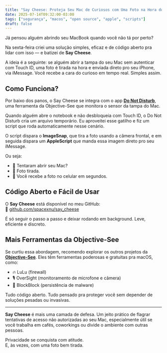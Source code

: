 ```yaml
---
title: "Say Cheese: Proteja Seu Mac de Curiosos com Uma Foto na Hora do Acesso"
date: 2025-07-14T09:32:00-03:00
tags: ["segurança", "macos", "open source", "apple", "scripts"]
draft: false
---
```


Já pensou alguém abrindo seu MacBook quando você não tá por perto?

Na sexta-feira criei uma solução simples, eficaz e de código aberto pra lidar com isso — e batizei de **Say Cheese**.

A ideia é a seguinte: se alguém abrir a tampa do seu Mac sem autenticar com Touch ID, uma foto é tirada na hora e enviada direto pro seu iPhone, via iMessage. Você recebe a cara do curioso em tempo real. Simples assim.

## Como Funciona?

Por baixo dos panos, o Say Cheese se integra com o app [**Do Not Disturb**](https://objective-see.org/products/dnd.html), uma ferramenta da Objective-See que monitora o sensor da tampa do Mac.

Quando alguém abre o notebook e não desbloqueia com Touch ID, o Do Not Disturb cria um arquivo temporário. Eu aproveitei esse gatilho e fiz um script que roda automaticamente nesse cenário.

O script dispara o **ImageSnap**, que tira a foto usando a câmera frontal, e em seguida dispara um **AppleScript** que manda essa imagem direto pro seu iMessage.

Ou seja:

- 👀 Tentaram abrir seu Mac?
- 📸 Foto tirada.
- 📱 Você recebe a foto no celular em segundos.

## Código Aberto e Fácil de Usar

O **Say Cheese** está disponível no meu GitHub:  
🔗 [github.com/spacexnu/say_cheese](https://github.com/spacexnu/say_cheese)

É só seguir o passo a passo e deixar rodando em background. Leve, eficiente e discreto.

## Mais Ferramentas da Objective-See

Se curtiu essa abordagem, recomendo explorar os outros projetos da [**Objective-See**](https://objective-see.org). Eles têm ferramentas poderosas e gratuitas pra macOS, como:

- 🔥 LuLu (firewall)
- 🎙️ OverSight (monitoramento de microfone e câmera)
- 💽 BlockBlock (persistência de malware)

Tudo código aberto. Tudo pensado pra proteger você sem depender de soluções pesadas ou invasivas.

---

**Say Cheese** é mais uma camada de defesa. Um jeito prático de flagrar tentativas de acesso não autorizadas ao seu Mac, especialmente útil se você trabalha em cafés, coworkings ou divide o ambiente com outras pessoas.

Privacidade se conquista com atitude.  
E, às vezes, com uma foto bem tirada.